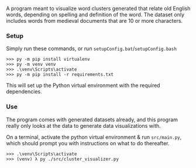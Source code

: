 A program meant to visualize word clusters generated that relate old English words, depending on spelling and definition of the word. The dataset only includes words from medieval documents that are 10 or more characters.

### Setup
Simply run these commands, or run `setupConfig.bat`/`setupConfig.bash`
```
>>> py -m pip install virtualenv
>>> py -m venv venv
>>> .\venv\Scripts\activate
>>> py -m pip install -r requirements.txt
```
This will set up the Python virtual environment with the required dependencies.
### Use
The program comes with generated datasets already, and this program really only looks at the data to generate data visualizations with.

On a terminal, activate the python virtual environment & run `src/main.py`, which should prompt you with instructions on what to do thereafter.
```
>>> .\venv\Scripts\activate
>>> (venv) λ py ./src/cluster_visualizer.py
```
